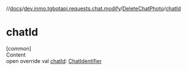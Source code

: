 //[docs](../../../index.md)/[dev.inmo.tgbotapi.requests.chat.modify](../index.md)/[DeleteChatPhoto](index.md)/[chatId](chat-id.md)



# chatId  
[common]  
Content  
open override val [chatId](chat-id.md): [ChatIdentifier](../../dev.inmo.tgbotapi.types/-chat-identifier/index.md)  



